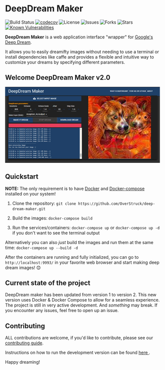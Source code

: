 # DeepDream Maker
![Build Status](https://github.com/OverStruck/deep-dream-maker/workflows/WebApp%20Build/badge.svg)
[![codecov](https://codecov.io/gh/OverStruck/deep-dream-maker/branch/dev-2.0/graph/badge.svg?token=d4WHf4xApM)](https://codecov.io/gh/OverStruck/deep-dream-maker)
![License](https://img.shields.io/github/license/OverStruck/deep-dream-maker)
![Issues](https://img.shields.io/github/issues/OverStruck/deep-dream-maker)
![Forks](https://img.shields.io/github/forks/OverStruck/deep-dream-maker)
![Stars](https://img.shields.io/github/stars/OverStruck/deep-dream-maker)
[![Known Vulnerabilities](https://snyk.io/test/github/OverStruck/deep-dream-maker/badge.svg?targetFile=webapp/package.json)](https://snyk.io/test/github/OverStruck/deep-dream-maker/?targetFile=webapp/package.json)


**DeepDream Maker** is a web application interface "wrapper" for [Google's Deep Dream](https://github.com/google/deepdream).

It allows you to easily dreamifty images without needing to use a terminal or install dependencies like caffe and provides a flexible and intuitive way to customize your dreams by specifying different parameters.

## Welcome DeepDream Maker v2.0

![](docs/images/screenshot_ui.png)

## Quickstart
**NOTE:** The only requirement is to have [Docker](https://www.docker.com/) and [Docker-compose](https://docs.docker.com/compose/) installed on your system!

1. Clone the repository:
`git clone https://github.com/OverStruck/deep-dream-maker.git`

2. Build the images: `docker-compose build`

3. Run the services/containers:
`docker-compose up` or `docker-compose up -d` if you don't want to see the terminal output

Alternatively you can also *just* build the images and run them at the same time:
`docker-compose up --build -d`

After the containers are running and fully initialized, you can go to `http://localhost:9993/` in your favorite web browser and start making deep dream images! 😊

## Current state of the project
DeepDream maker has been updated from version 1 to version 2. This new version uses Docker & Docker Compose to allow for a seamless experience.
The project is still in very active development. And *something* may break. If you encounter any issues, feel free to open up an issue. 

## Contributing
ALL contributions are welcome, if you'd like to contribute, please see our [contributing guide](docs/CONTRIBUTING.md).

Instructions on how to run the development version can be found [here ](docs/development-guide.md).

Happy dreaming!
